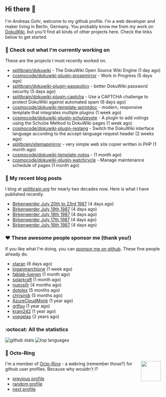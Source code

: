 ## Hi there :wave:

I'm Andreas Gohr, welcome to my github profile. I'm a web developer and maker living in Berlin, Germany. You probably know me from my work on [DokuWiki](https://github.com/splitbrain/dokuwiki), but you'll find all kinds of other projects here. Check the links below to get started.

### :hammer: Check out what I'm currently working on

These are the projects I most recently worked on.


- [splitbrain/dokuwiki](https://github.com/splitbrain/dokuwiki) - The DokuWiki Open Source Wiki Engine (1 day ago)
- [cosmocode/dokuwiki-plugin-prosemirror](https://github.com/cosmocode/dokuwiki-plugin-prosemirror) - Work in Progress (5 days ago)
- [splitbrain/dokuwiki-plugin-passpolicy](https://github.com/splitbrain/dokuwiki-plugin-passpolicy) - better DokuWiki password security (5 days ago)
- [splitbrain/dokuwiki-plugin-captcha](https://github.com/splitbrain/dokuwiki-plugin-captcha) - Use a CAPTCHA challenge to protect DokuWiki against automated spam (6 days ago)
- [cosmocode/dokuwiki-template-sprintdoc](https://github.com/cosmocode/dokuwiki-template-sprintdoc) - modern, responsive template that integrates multiple plugins (1 week ago)
- [cosmocode/dokuwiki-plugin-schulzevote](https://github.com/cosmocode/dokuwiki-plugin-schulzevote) - A plugin to add votings using the Schulze Method to DokuWiki pages (1 week ago)
- [cosmocode/dokuwiki-plugin-reqlang](https://github.com/cosmocode/dokuwiki-plugin-reqlang) - Switch the DokuWiki interface language according to the accept-language request header (2 weeks ago)
- [splitbrain/sitemapmirror](https://github.com/splitbrain/sitemapmirror) - very simple web site copier written in PHP (1 month ago)
- [cosmocode/dokuwiki-template-notos](https://github.com/cosmocode/dokuwiki-template-notos) -  (1 month ago)
- [cosmocode/dokuwiki-plugin-watchcycle](https://github.com/cosmocode/dokuwiki-plugin-watchcycle) - Manage maintenance schedule of pages (1 month ago)

### :scroll: My recent blog posts

I blog at [splitbrain.org](https://www.splitbrain.org) for nearly two decades now. Here is what I have published recently.


- [Birkenwerder July 20th to 23rd 1987](https://www.splitbrain.org/blog/1987-07/20-birkenwerder) (4 days ago)
- [Birkenwerder July 19th 1987](https://www.splitbrain.org/blog/1987-07/19-birkenwerder) (4 days ago)
- [Birkenwerder July 18th 1987](https://www.splitbrain.org/blog/1987-07/18-birkenwerder) (4 days ago)
- [Birkenwerder July 17th 1987](https://www.splitbrain.org/blog/1987-07/17-birkenwerder) (4 days ago)
- [Birkenwerder July 16th 1987](https://www.splitbrain.org/blog/1987-07/16-birkenwerder) (4 days ago)

### :hearts:️ These awesome people sponsor me (thank you!)

If you like what I'm doing, you can [sponsor me on github](https://github.com/sponsors/splitbrain). These fine people already do.


- [xtaran](https://github.com/xtaran) (6 days ago)
- [loganmarchione](https://github.com/loganmarchione) (1 week ago)
- [fablab-luenen](https://github.com/fablab-luenen) (1 month ago)
- [solarkraft](https://github.com/solarkraft) (1 month ago)
- [nuess0r](https://github.com/nuess0r) (4 months ago)
- [dotplex](https://github.com/dotplex) (5 months ago)
- [chrisjrob](https://github.com/chrisjrob) (5 months ago)
- [AzureCloudMonk](https://github.com/AzureCloudMonk) (1 year ago)
- [grtfou](https://github.com/grtfou) (1 year ago)
- [kram242](https://github.com/kram242) (1 year ago)
- [voegelas](https://github.com/voegelas) (2 years ago)

### :octocat: All the statistics

 ![github stats](https://github-readme-stats.vercel.app/api?username=splitbrain&show_icons=true&hide_title=true)
![top languages](https://github-readme-stats.vercel.app/api/top-langs/?username=splitbrain&layout=compact)


### :octopus: Octo-Ring

<img width="64" height="65" src="https://octo-ring.com/static/img/octo.png" align="right" alt="">

I'm a member of [Octo-Ring](https://octo-ring.com/) - a webring (remember those?) for github user profiles. Because why wouldn't I? 

* [previous profile](https://octo-ring.com/p/splitbrain/prev)
* [random profile](https://octo-ring.com/p/splitbrain/random)
* [next profile](https://octo-ring.com/p/splitbrain/next)


